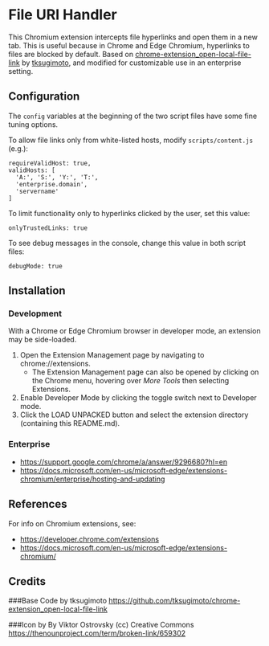 # File URI Handler

This Chromium extension intercepts file hyperlinks and open them in a new tab. This is useful because in Chrome and Edge Chromium, hyperlinks to files are blocked by default. Based on [chrome-extension_open-local-file-link](https://github.com/tksugimoto/chrome-extension_open-local-file-link) by [tksugimoto](https://github.com/tksugimoto), and modified for customizable use in an enterprise setting.


## Configuration

The `config` variables at the beginning of the two script files have some fine tuning options.

To allow file links only from white-listed hosts, modify `scripts/content.js` (e.g.):

    requireValidHost: true,
    validHosts: [
      'A:', 'S:', 'Y:', 'T:',
      'enterprise.domain',
      'servername'
    ]

To limit functionality only to hyperlinks clicked by the user, set this value:

    onlyTrustedLinks: true

To see debug messages in the console, change this value in both script files:

    debugMode: true


## Installation

### Development

With a Chrome or Edge Chromium browser in developer mode, an extension may be side-loaded.

1. Open the Extension Management page by navigating to chrome://extensions.
    - The Extension Management page can also be opened by clicking on the Chrome menu, hovering over *More Tools* then selecting Extensions.
2. Enable Developer Mode by clicking the toggle switch next to Developer mode.
3. Click the LOAD UNPACKED button and select the extension directory (containing this README.md).

### Enterprise

- https://support.google.com/chrome/a/answer/9296680?hl=en
- https://docs.microsoft.com/en-us/microsoft-edge/extensions-chromium/enterprise/hosting-and-updating


## References

For info on Chromium extensions, see:

- https://developer.chrome.com/extensions
- https://docs.microsoft.com/en-us/microsoft-edge/extensions-chromium/


## Credits

###Base Code by tksugimoto
https://github.com/tksugimoto/chrome-extension_open-local-file-link

###Icon by By Viktor Ostrovsky
(cc) Creative Commons
https://thenounproject.com/term/broken-link/659302

